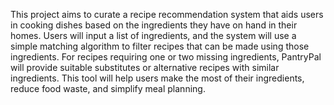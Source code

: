 This project aims to curate a recipe recommendation system that aids users in cooking dishes based on the ingredients they have on hand in their homes. Users will input a list of ingredients, and the system will use a simple matching algorithm to filter recipes that can be made using those ingredients. For recipes requiring one or two missing ingredients, PantryPal will provide suitable substitutes or alternative recipes with similar ingredients. This tool will help users make the most of their ingredients, reduce food waste, and simplify meal planning.


<!---
mbagwuc1210/mbagwuc1210 is a ✨ special ✨ repository because its `README.md` (this file) appears on your GitHub profile.
You can click the Preview link to take a look at your changes.
--->

